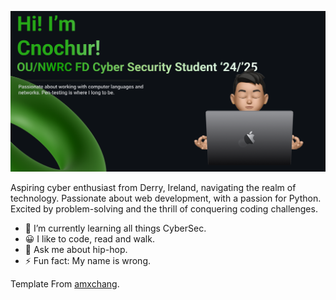 ![Banner](banner.png)

Aspiring cyber enthusiast from Derry, Ireland, navigating the realm of technology. Passionate about web development, with a passion for Python. Excited by problem-solving and the thrill of conquering coding challenges.

- 🌱 I’m currently learning all things CyberSec.
- 😀 I like to code, read and walk.
- 💬 Ask me about hip-hop.
- ⚡ Fun fact: My name is wrong. 













Template From [amxchang](https://github.com/amxchang).
